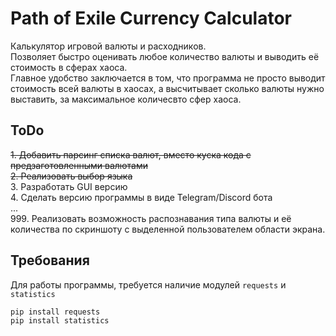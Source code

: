 # Path of Exile Currency Calculator  
Калькулятор игровой валюты и расходников.  
Позволяет быстро оценивать любое количество валюты и выводить её стоимость в сферах хаоса.  
Главное удобство заключается в том, что программа не просто выводит стоимость всей валюты в хаосах, а высчитывает сколько валюты нужно выставить, за максимальное количесвто сфер хаоса.  


## ToDo

~~1. Добавить парсинг списка валют, вместо куска кода с предзаготовленными валютами~~  
~~2. Реализовать выбор языка~~  
3. Разработать GUI версию  
4. Сделать версию программы в виде Telegram/Discord бота  
...  
999. Реализовать возможность распознавания типа валюты и её количества по скриншоту с выделенной пользователем области экрана.  

## Требования
Для работы программы, требуется наличие модулей `requests` и `statistics`
```
pip install requests
pip install statistics
```
